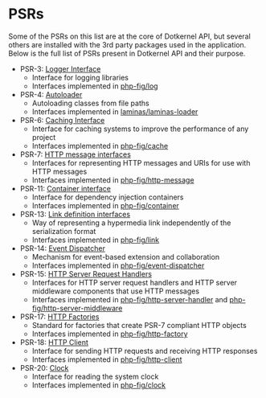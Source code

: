 # PSRs

Some of the PSRs on this list are at the core of Dotkernel API, but several others are installed with the 3rd party packages used in the application.
Below is the full list of PSRs present in Dotkernel API and their purpose.

* PSR-3: [Logger Interface](https://www.php-fig.org/psr/psr-3/)
    * Interface for logging libraries
    * Interfaces implemented in [php-fig/log](https://github.com/php-fig/log)
* PSR-4: [Autoloader](https://www.php-fig.org/psr/psr-4/)
    * Autoloading classes from file paths
    * Interfaces implemented in [laminas/laminas-loader](https://github.com/laminas/laminas-loader)
* PSR-6: [Caching Interface](https://www.php-fig.org/psr/psr-6/)
    * Interface for caching systems to improve the performance of any project
    * Interfaces implemented in [php-fig/cache](https://github.com/php-fig/cache)
* PSR-7: [HTTP message interfaces](https://www.php-fig.org/psr/psr-7/)
    * Interfaces for representing HTTP messages and URIs for use with HTTP messages
    * Interfaces implemented in [php-fig/http-message](https://github.com/php-fig/http-message)
* PSR-11: [Container interface](https://www.php-fig.org/psr/psr-11/)
    * Interface for dependency injection containers
    * Interfaces implemented in [php-fig/container](https://github.com/php-fig/container)
* PSR-13: [Link definition interfaces](https://www.php-fig.org/psr/psr-13/)
    * Way of representing a hypermedia link independently of the serialization format
    * Interfaces implemented in [php-fig/link](https://github.com/php-fig/link)
* PSR-14: [Event Dispatcher](https://www.php-fig.org/psr/psr-14/)
    * Mechanism for event-based extension and collaboration
    * Interfaces implemented in [php-fig/event-dispatcher](https://github.com/php-fig/event-dispatcher)
* PSR-15: [HTTP Server Request Handlers](https://www.php-fig.org/psr/psr-15/)
    * Interfaces for HTTP server request handlers and HTTP server middleware components that use HTTP messages
    * Interfaces implemented in [php-fig/http-server-handler](https://github.com/php-fig/http-server-handler) and [php-fig/http-server-middleware](https://github.com/php-fig/http-server-middleware)
* PSR-17: [HTTP Factories](https://www.php-fig.org/psr/psr-17/)
    * Standard for factories that create PSR-7 compliant HTTP objects
    * Interfaces implemented in [php-fig/http-factory](https://github.com/php-fig/http-factory)
* PSR-18: [HTTP Client](https://www.php-fig.org/psr/psr-18/)
    * Interface for sending HTTP requests and receiving HTTP responses
    * Interfaces implemented in [php-fig/http-client](https://github.com/php-fig/http-client)
* PSR-20: [Clock](https://www.php-fig.org/psr/psr-20/)
    * Interface for reading the system clock
    * Interfaces implemented in [php-fig/clock](https://github.com/php-fig/clock)
